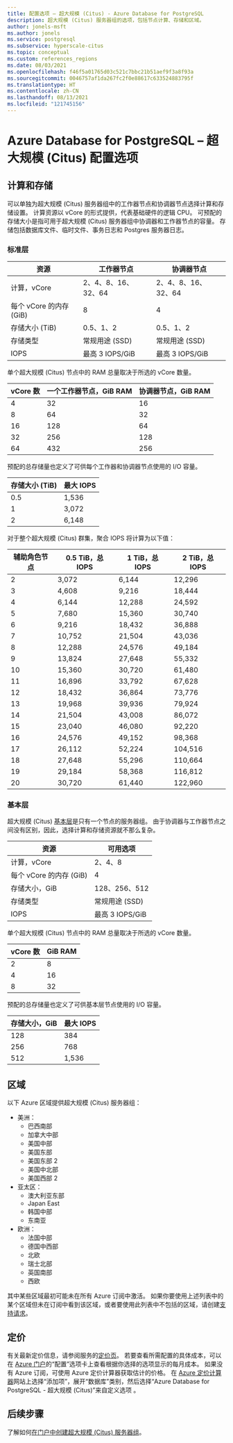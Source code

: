 ```yaml
---
title: 配置选项 – 超大规模 (Citus) - Azure Database for PostgreSQL
description: 超大规模 (Citus) 服务器组的选项，包括节点计算、存储和区域。
author: jonels-msft
ms.author: jonels
ms.service: postgresql
ms.subservice: hyperscale-citus
ms.topic: conceptual
ms.custom: references_regions
ms.date: 08/03/2021
ms.openlocfilehash: f46f5a01765d03c521c7bbc21b51aef9f3a8f93a
ms.sourcegitcommit: 0046757af1da267fc2f0e88617c633524883795f
ms.translationtype: HT
ms.contentlocale: zh-CN
ms.lasthandoff: 08/13/2021
ms.locfileid: "121745156"
---
```

# <a name="azure-database-for-postgresql--hyperscale-citus-configuration-options"></a>Azure Database for PostgreSQL – 超大规模 (Citus) 配置选项

## <a name="compute-and-storage"></a>计算和存储
 
可以单独为超大规模 (Citus) 服务器组中的工作器节点和协调器节点选择计算和存储设置。  计算资源以 vCore 的形式提供，代表基础硬件的逻辑 CPU。 可预配的存储大小是指可用于超大规模 (Citus) 服务器组中协调器和工作器节点的容量。 存储包括数据库文件、临时文件、事务日志和 Postgres 服务器日志。

### <a name="standard-tier"></a>标准层
 
| 资源              | 工作器节点           | 协调器节点      |
|-----------------------|-----------------------|-----------------------|
| 计算，vCore       | 2、4、8、16、32、64      | 2、4、8、16、32、64      |
| 每个 vCore 的内存 (GiB) | 8                     | 4                     |
| 存储大小 (TiB)     | 0.5、1、2             | 0.5、1、2             |
| 存储类型          | 常规用途 (SSD) | 常规用途 (SSD) |
| IOPS                  | 最高 3 IOPS/GiB      | 最高 3 IOPS/GiB      |

单个超大规模 (Citus) 节点中的 RAM 总量取决于所选的 vCore 数量。

| vCore 数 | 一个工作器节点，GiB RAM | 协调器节点，GiB RAM |
|--------|--------------------------|---------------------------|
| 4      | 32                       | 16                        |
| 8      | 64                       | 32                        |
| 16     | 128                      | 64                        |
| 32     | 256                      | 128                       |
| 64     | 432                      | 256                       |

预配的总存储量也定义了可供每个工作器和协调器节点使用的 I/O 容量。

| 存储大小 (TiB) | 最大 IOPS |
|-------------------|--------------|
| 0.5               | 1,536        |
| 1                 | 3,072        |
| 2                 | 6,148        |

对于整个超大规模 (Citus) 群集，聚合 IOPS 将计算为以下值：

| 辅助角色节点 | 0.5 TiB，总 IOPS | 1 TiB，总 IOPS | 2 TiB，总 IOPS |
|--------------|---------------------|-------------------|-------------------|
| 2            | 3,072               | 6,144             | 12,296            |
| 3            | 4,608               | 9,216             | 18,444            |
| 4            | 6,144               | 12,288            | 24,592            |
| 5            | 7,680               | 15,360            | 30,740            |
| 6            | 9,216               | 18,432            | 36,888            |
| 7            | 10,752              | 21,504            | 43,036            |
| 8            | 12,288              | 24,576            | 49,184            |
| 9            | 13,824              | 27,648            | 55,332            |
| 10           | 15,360              | 30,720            | 61,480            |
| 11           | 16,896              | 33,792            | 67,628            |
| 12           | 18,432              | 36,864            | 73,776            |
| 13           | 19,968              | 39,936            | 79,924            |
| 14           | 21,504              | 43,008            | 86,072            |
| 15           | 23,040              | 46,080            | 92,220            |
| 16           | 24,576              | 49,152            | 98,368            |
| 17           | 26,112              | 52,224            | 104,516           |
| 18           | 27,648              | 55,296            | 110,664           |
| 19           | 29,184              | 58,368            | 116,812           |
| 20           | 30,720              | 61,440            | 122,960           |

### <a name="basic-tier"></a>基本层

超大规模 (Citus) [基本层](concepts-hyperscale-tiers.md)是只有一个节点的服务器组。  由于协调器与工作器节点之间没有区别，因此，选择计算和存储资源就不那么复杂。

| 资源              | 可用选项     |
|-----------------------|-----------------------|
| 计算，vCore       | 2、4、8               |
| 每个 vCore 的内存 (GiB) | 4                     |
| 存储大小，GiB     | 128、256、512         |
| 存储类型          | 常规用途 (SSD) |
| IOPS                  | 最高 3 IOPS/GiB      |

单个超大规模 (Citus) 节点中的 RAM 总量取决于所选的 vCore 数量。

| vCore 数 | GiB RAM |
|--------|---------|
| 2      | 8       |
| 4      | 16      |
| 8      | 32      |

预配的总存储量也定义了可供基本层节点使用的 I/O 容量。

| 存储大小，GiB | 最大 IOPS |
|-------------------|--------------|
| 128               | 384          |
| 256               | 768          |
| 512               | 1,536        |

## <a name="regions"></a>区域
以下 Azure 区域提供超大规模 (Citus) 服务器组：

* 美洲：
    * 巴西南部
    * 加拿大中部
    * 美国中部
    * 美国东部
    * 美国东部 2
    * 美国中北部
    * 美国西部 2
* 亚太区：
    * 澳大利亚东部
    * Japan East
    * 韩国中部
    * 东南亚
* 欧洲：
    * 法国中部
    * 德国中西部
    * 北欧
    * 瑞士北部
    * 英国南部
    * 西欧

其中某些区域最初可能未在所有 Azure 订阅中激活。 如果你要使用上述列表中的某个区域但未在订阅中看到该区域，或者要使用此列表中不包括的区域，请创建[支持请求](https://portal.azure.com/#blade/Microsoft_Azure_Support/HelpAndSupportBlade/newsupportrequest)。

## <a name="pricing"></a>定价
有关最新定价信息，请参阅服务的[定价页](https://azure.microsoft.com/pricing/details/postgresql/)。
若要查看所需配置的具体成本，可以在 [Azure 门户](https://portal.azure.com/#create/Microsoft.PostgreSQLServer)的“配置”选项卡上查看根据你选择的选项显示的每月成本。 如果没有 Azure 订阅，可使用 Azure 定价计算器获取估计的价格。 在 [Azure 定价计算器](https://azure.microsoft.com/pricing/calculator/)网站上选择“添加项”，展开“数据库”类别，然后选择“Azure Database for PostgreSQL - 超大规模 (Citus)”来自定义选项  。
 
## <a name="next-steps"></a>后续步骤
了解如何[在门户中创建超大规模 (Citus) 服务器组](quickstart-create-hyperscale-portal.md)。
